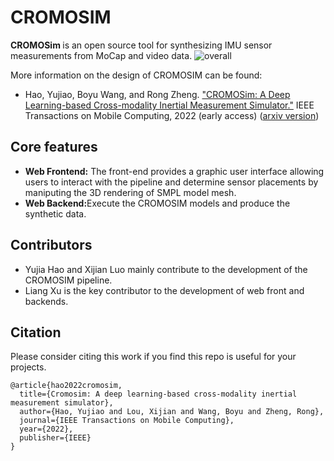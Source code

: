 # CROMOSIM
<b> CROMOSim </b> is an open source tool for synthesizing IMU sensor measurements from MoCap and video data. 
![overall](https://github.com/wisermaclab/CROMOSIM/assets/42444950/c9cec2dd-2c02-45c9-9864-ec290d8348e1)

More information on the design of CROMOSIM can be found:
<ul>
  <li>Hao, Yujiao, Boyu Wang, and Rong Zheng. <a href="https://ieeexplore.ieee.org/abstract/document/9992037">"CROMOSim: A Deep Learning-based Cross-modality Inertial Measurement Simulator."</a> IEEE Transactions on Mobile Computing, 2022 (early access) (<a href="https://arxiv.org/abs/2202.10562">arxiv version</a>)</li>
</ul>
      
## Core features 
<ul>
  <li><b>Web Frontend:</b> The front-end provides a graphic user interface allowing users to interact with the pipeline and determine sensor placements by maniputing the 3D rendering of SMPL model mesh.</li>
  <li><b>Web Backend:</b>Execute the CROMOSIM models and produce the synthetic data.</li>  
</ul>

## Contributors
<ul>
  <li>Yujia Hao and Xijian Luo mainly contribute to the development of the CROMOSIM pipeline.</li>
  <li>Liang Xu is the key contributor to the development of web front and backends.</li>
</ul>

## Citation
Please consider citing this work if you find this repo is useful for your projects.

```
@article{hao2022cromosim,
  title={Cromosim: A deep learning-based cross-modality inertial measurement simulator},
  author={Hao, Yujiao and Lou, Xijian and Wang, Boyu and Zheng, Rong},
  journal={IEEE Transactions on Mobile Computing},
  year={2022},
  publisher={IEEE}
}
```
